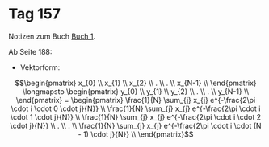 # Tag 157

Notizen zum Buch [Buch 1](../Buch1.md).

Ab Seite 188:
* Vektorform:
```math
\begin{pmatrix}
x_{0} \\
x_{1} \\
x_{2} \\
. \\
. \\
x_{N-1} \\
\end{pmatrix}
\longmapsto
\begin{pmatrix}
y_{0} \\
y_{1} \\
y_{2} \\
. \\
. \\
y_{N-1} \\
\end{pmatrix}
=
\begin{pmatrix}
\frac{1}{N} \sum_{j} x_{j} e^{-\frac{2\pi \cdot i \cdot 0 \cdot j}{N}} \\
\frac{1}{N} \sum_{j} x_{j} e^{-\frac{2\pi \cdot i \cdot 1 \cdot j}{N}} \\
\frac{1}{N} \sum_{j} x_{j} e^{-\frac{2\pi \cdot i \cdot 2 \cdot j}{N}} \\
. \\
. \\
\frac{1}{N} \sum_{j} x_{j} e^{-\frac{2\pi \cdot i \cdot (N - 1) \cdot j}{N}} \\
\end{pmatrix}
```
